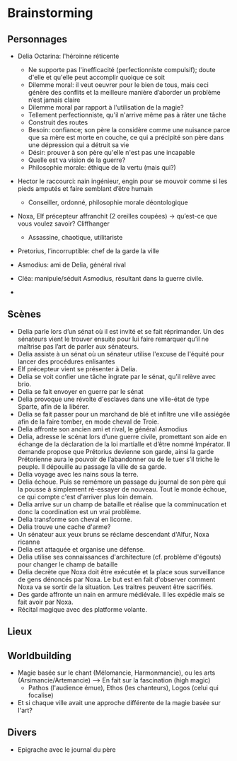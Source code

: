 # Brainstorming

## Personnages

- Delia Octarina: l'héroinne réticente
   * Ne supporte pas l'inefficacité (perfectionniste compulsif); doute d'elle et qu'elle peut accomplir quoique ce soit
   * Dilemme moral: il veut oeuvrer pour le bien de tous, mais ceci génère des conflits et la meilleure manière d’aborder un problème n’est jamais claire
   * Dilemme moral par rapport à l'utilisation de la magie?
   * Tellement perfectionniste, qu'il n'arrive même pas à râter une tâche
   * Construit des routes
   * Besoin: confiance; son père la considère comme une nuisance parce que sa mère est morte en couche, ce qui a précipité son père dans une dépression qui a détruit sa vie
   * Désir: prouver à son père qu'elle n'est pas une incapable
   * Quelle est va vision de la guerre?
   * Philosophie morale: éthique de la vertu (mais qui?)
- Hector le raccourci: nain ingénieur, engin pour se mouvoir comme si les pieds amputés et faire semblant d’être humain
   * Conseiller, ordonné, philosophie morale déontologique
- Noxa, Elf précepteur affranchit (2 oreilles coupées) → qu’est-ce que vous voulez savoir? Cliffhanger
   * Assassine, chaotique, utilitariste
- Pretorius, l’incorruptible: chef de la garde la ville
- Asmodius: ami de Delia, général rival
- Cléa: manipule/séduit Asmodius, résultant dans la guerre civile.

- 


## Scènes

- Delia parle lors d’un sénat où il est invité et se fait réprimander. Un des sénateurs vient le trouver ensuite pour lui faire remarquer qu’il ne maîtrise pas l’art de parler aux sénateurs.
- Delia assiste à un sénat où un sénateur utilise l'excuse de l'équité pour lancer des procédures enlisantes
- Elf précepteur vient se présenter à Delia.
- Delia se voit confier une tâche ingrate par le sénat, qu'il relève avec brio.
- Delia se fait envoyer en guerre par le sénat
- Delia provoque une révolte d'esclaves dans une ville-état de type Sparte, afin de la libérer.
- Delia se fait passer pour un marchand de blé et infiltre une ville assiégée afin de la faire tomber, en mode cheval de Troie.
- Delia affronte son ancien ami et rival, le général Asmodius
- Delia, adresse le scénat lors d’une guerre civile, promettant son aide en échange de la déclaration de la loi martialle et d’être nommé Impérator. Il demande propose que Prétorius devienne son garde, ainsi la garde Prétorienne aura le pouvoir de l’abandonner ou de le tuer s’il triche le peuple. Il dépouille au passage la ville de sa garde.
- Delia voyage avec les nains sous la terre.
- Delia échoue. Puis se remémore un passage du journal de son père qui la pousse à simplement ré-essayer de nouveau. Tout le monde échoue, ce qui compte c'est d'arriver plus loin demain.
- Delia arrive sur un champ de bataille et réalise que la comminucation et donc la coordination est un vrai problème.
- Delia transforme son cheval en licorne.
- Delia trouve une cache d'arme?
- Un sénateur aux yeux bruns se réclame descendant d'Alfur, Noxa ricanne
- Delia est attaquée et organise une défense.
- Delia utilise ses connaissances d'architecture (cf. problème d'égouts) pour changer le champ de bataille
- Delia decrète que Noxa doit être exécutée et la place sous surveillance de gens dénoncés par Noxa. Le but est en fait d'observer comment Noxa va se sortir de la situation. Les traitres peuvent être sacrifiés.
- Des garde affronte un nain en armure médiévale. Il les expédie mais se fait avoir par Noxa.
- Récital magique avec des platforme volante.


## Lieux

## Worldbuilding
- Magie basée sur le chant (Mélomancie, Harmonmancie), ou les arts (Arsimancie/Artemancie) --> En fait sur la fascination (high magic)
  * Pathos (l'audience émue), Ethos (les chanteurs), Logos (celui qui focalise)
- Et si chaque ville avait une approche différente de la magie basée sur l'art? 

## Divers
- Epigrache avec le journal du père
